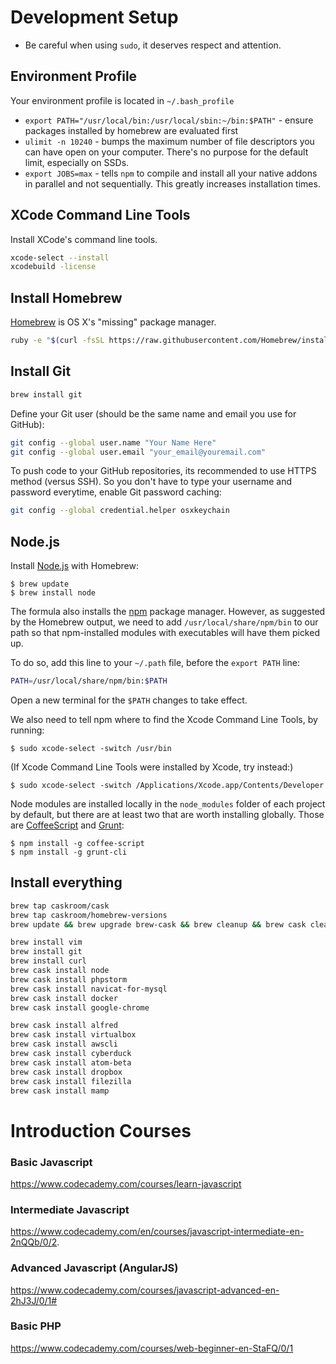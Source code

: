 # Development Setup #

- Be careful when using `sudo`, it deserves respect and attention.

## Environment Profile

Your environment profile is located in `~/.bash_profile`

- `export PATH="/usr/local/bin:/usr/local/sbin:~/bin:$PATH"` - ensure packages installed by homebrew are evaluated first
- `ulimit -n 10240` - bumps the maximum number of file descriptors you can have open on your computer.
  There's no purpose for the default limit, especially on SSDs.
- `export JOBS=max` - tells `npm` to compile and install all your native addons in parallel and not sequentially.
  This greatly increases installation times.

## XCode Command Line Tools

Install XCode's command line tools.

```bash
xcode-select --install
xcodebuild -license
```

## Install Homebrew
[Homebrew](http://brew.sh/) is OS X's "missing" package manager.

```bash
ruby -e "$(curl -fsSL https://raw.githubusercontent.com/Homebrew/install/master/install)" < /dev/null 2> /dev/null ; brew install caskroom/cask/brew-cask 2> /dev/null
```

## Install Git

```bash
brew install git
```

Define your Git user (should be the same name and email you use for GitHub):

```bash
git config --global user.name "Your Name Here"
git config --global user.email "your_email@youremail.com"
```
To push code to your GitHub repositories, its recommended to use HTTPS method (versus SSH). So you don't have to type your username and password everytime, enable Git password caching:

```bash
git config --global credential.helper osxkeychain
```

## Node.js

Install [Node.js](http://nodejs.org/) with Homebrew:

    $ brew update
    $ brew install node
    
The formula also installs the [npm](https://npmjs.org/) package manager. However, as suggested by the Homebrew output, we need to add `/usr/local/share/npm/bin` to our path so that npm-installed modules with executables will have them picked up.

To do so, add this line to your `~/.path` file, before the `export PATH` line:

```bash
PATH=/usr/local/share/npm/bin:$PATH
```
        
Open a new terminal for the `$PATH` changes to take effect.

We also need to tell npm where to find the Xcode Command Line Tools, by running:

    $ sudo xcode-select -switch /usr/bin

(If Xcode Command Line Tools were installed by Xcode, try instead:)

    $ sudo xcode-select -switch /Applications/Xcode.app/Contents/Developer

Node modules are installed locally in the `node_modules` folder of each project by default, but there are at least two that are worth installing globally. Those are [CoffeeScript](http://coffeescript.org/) and [Grunt](http://gruntjs.com/):

    $ npm install -g coffee-script
    $ npm install -g grunt-cli
    
## Install everything

```bash
brew tap caskroom/cask
brew tap caskroom/homebrew-versions
brew update && brew upgrade brew-cask && brew cleanup && brew cask cleanup

brew install vim
brew install git
brew install curl
brew cask install node
brew cask install phpstorm
brew cask install navicat-for-mysql
brew cask install docker
brew cask install google-chrome

brew cask install alfred
brew cask install virtualbox
brew cask install awscli
brew cask install cyberduck
brew cask install atom-beta
brew cask install dropbox
brew cask install filezilla
brew cask install mamp
```

# Introduction Courses

### Basic Javascript
https://www.codecademy.com/courses/learn-javascript

### Intermediate Javascript
https://www.codecademy.com/en/courses/javascript-intermediate-en-2nQQb/0/2.

### Advanced Javascript (AngularJS)
https://www.codecademy.com/courses/javascript-advanced-en-2hJ3J/0/1#

### Basic PHP
https://www.codecademy.com/courses/web-beginner-en-StaFQ/0/1


